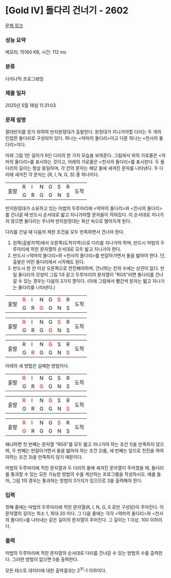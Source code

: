 # [Gold IV] 돌다리 건너기 - 2602 

[문제 링크](https://www.acmicpc.net/problem/2602) 

### 성능 요약

메모리: 15160 KB, 시간: 112 ms

### 분류

다이나믹 프로그래밍

### 제출 일자

2025년 5월 18일 11:31:03

### 문제 설명

<p>절대반지를 얻기 위하여 반지원정대가 출발한다. 원정대가 지나가야할 다리는 두 개의 인접한 돌다리로 구성되어 있다. 하나는 <악마의 돌다리>이고 다른 하나는 <천사의 돌다리>이다.</p>

<p>아래 그림 1은 길이가 6인 다리의 한 가지 모습을 보여준다. 그림에서 위의 가로줄은 <악마의 돌다리>를 표시하는 것이고, 아래의 가로줄은 <천사의 돌다리>를 표시한다. 두 돌다리의 길이는 항상 동일하며, 각 칸의 문자는 해당 돌에 새겨진 문자를 나타낸다. 두 다리에 새겨진 각 문자는 {R, I, N, G, S} 중 하나이다.</p>

<table class="table table-bordered table-center-50 td-center td-middle">
	<tbody>
		<tr>
			<td rowspan="2">출발</td>
			<td>R</td>
			<td>I</td>
			<td>N</td>
			<td>G</td>
			<td>S</td>
			<td>R</td>
			<td rowspan="2">도착</td>
		</tr>
		<tr>
			<td>G</td>
			<td>R</td>
			<td>G</td>
			<td>G</td>
			<td>N</td>
			<td>S</td>
		</tr>
	</tbody>
</table>

<p>반지원정대가 소유하고 있는 마법의 두루마리에 <악마의 돌다리>와 <천사의 돌다리>를 건너갈 때 반드시 순서대로 밟고 지나가야할 문자들이 적혀있다. 이 순서대로 지나가지 않으면 돌다리는 무너져 반지원정대는 화산 속으로 떨어지게 된다.</p>

<p>다리를 건널 때 다음의 제한 조건을 모두 만족하면서 건너야 한다.</p>

<ol>
	<li>왼쪽(출발지역)에서 오른쪽(도착지역)으로 다리를 지나가야 하며, 반드시 마법의 두루마리에 적힌 문자열의 순서대로 모두 밟고 지나가야 한다.</li>
	<li>반드시 <악마의 돌다리>와 <천사의 돌다리>를 번갈아가면서 돌을 밟아야 한다. 단, 출발은 어떤 돌다리에서 시작해도 된다.</li>
	<li>반드시 한 칸 이상 오른쪽으로 전진해야하며, 건너뛰는 칸의 수에는 상관이 없다. 만일 돌다리의 모양이 그림 1과 같고 두루마리의 문자열이 "RGS"라면 돌다리를 건너갈 수 있는 경우는 다음의 3가지 뿐이다. (아래 그림에서 빨간색 문자는 밟고 지나가는 돌다리를 나타낸다.)</li>
</ol>

<table class="table table-bordered table-center-50 td-center td-middle">
	<tbody>
		<tr>
			<td rowspan="2">출발</td>
			<td><span style="color:red">R</span></td>
			<td>I</td>
			<td>N</td>
			<td>G</td>
			<td><span style="color:red">S</span></td>
			<td>R</td>
			<td rowspan="2">도착</td>
		</tr>
		<tr>
			<td>G</td>
			<td>R</td>
			<td><span style="color:red">G</span></td>
			<td>G</td>
			<td>N</td>
			<td>S</td>
		</tr>
	</tbody>
</table>

<table class="table table-bordered table-center-50 td-center td-middle">
	<tbody>
		<tr>
			<td rowspan="2">출발</td>
			<td><span style="color:red">R</span></td>
			<td>I</td>
			<td>N</td>
			<td>G</td>
			<td><span style="color:red">S</span></td>
			<td>R</td>
			<td rowspan="2">도착</td>
		</tr>
		<tr>
			<td>G</td>
			<td>R</td>
			<td>G</td>
			<td><span style="color:red">G</span></td>
			<td>N</td>
			<td>S</td>
		</tr>
	</tbody>
</table>

<table class="table table-bordered table-center-50 td-center td-middle">
	<tbody>
		<tr>
			<td rowspan="2">출발</td>
			<td>R</td>
			<td>I</td>
			<td>N</td>
			<td><span style="color:red">G</span></td>
			<td>S</td>
			<td>R</td>
			<td rowspan="2">도착</td>
		</tr>
		<tr>
			<td>G</td>
			<td><span style="color:red">R</span></td>
			<td>G</td>
			<td>G</td>
			<td>N</td>
			<td><span style="color:red">S</span></td>
		</tr>
	</tbody>
</table>

<p>아래의 세 방법은 실패한 방법이다.</p>

<table class="table table-bordered table-center-50 td-center td-middle">
	<tbody>
		<tr>
			<td rowspan="2">출발</td>
			<td><span style="color:red">R</span></td>
			<td>I</td>
			<td>N</td>
			<td>G</td>
			<td>S</td>
			<td>R</td>
			<td rowspan="2">도착</td>
		</tr>
		<tr>
			<td>G</td>
			<td>R</td>
			<td><span style="color:red">G</span></td>
			<td>G</td>
			<td>N</td>
			<td>S</td>
		</tr>
	</tbody>
</table>

<table class="table table-bordered table-center-50 td-center td-middle">
	<tbody>
		<tr>
			<td rowspan="2">출발</td>
			<td><span style="color:red">R</span></td>
			<td>I</td>
			<td>N</td>
			<td><span style="color:red">G</span></td>
			<td>S</td>
			<td>R</td>
			<td rowspan="2">도착</td>
		</tr>
		<tr>
			<td>G</td>
			<td>R</td>
			<td>G</td>
			<td>G</td>
			<td>N</td>
			<td><span style="color:red">S</span></td>
		</tr>
	</tbody>
</table>

<table class="table table-bordered table-center-50 td-center td-middle">
	<tbody>
		<tr>
			<td rowspan="2">출발</td>
			<td><span style="color:red">R</span></td>
			<td>I</td>
			<td>N</td>
			<td>G</td>
			<td><span style="color:red">S</span></td>
			<td>R</td>
			<td rowspan="2">도착</td>
		</tr>
		<tr>
			<td><span style="color:red">G</span></td>
			<td>R</td>
			<td>G</td>
			<td>G</td>
			<td>N</td>
			<td>S</td>
		</tr>
	</tbody>
</table>

<p>왜냐하면 첫 번째는 문자열 "RGS"를 모두 밟고 지나가야 하는 조건 1)을 만족하지 않으며, 두 번째는 번갈아가면서 돌을 밟아야 하는 조건 2)를, 세 번째는 앞으로 전진을 하여야하는 조건 3)을 만족하지 않기 때문이다.</p>

<p>마법의 두루마리에 적힌 문자열과 두 다리의 돌에 새겨진 문자열이 주어졌을 때, 돌다리를 통과할 수 있는 모든 가능한 방법의 수를 계산하는 프로그램을 작성하시오. 예를 들어, 그림 1의 경우는 통과하는 방법이 3가지가 있으므로 3을 출력해야 한다.</p>

### 입력 

 <p>첫째 줄에는 마법의 두루마리에 적힌 문자열(R, I, N, G, S 로만 구성된)이 주어진다. 이 문자열의 길이는 최소 1, 최대 20 이다. 그 다음 줄에는 각각 <악마의 돌다리>와 <천사의 돌다리>를 나타내는 같은 길이의 문자열이 주어진다. 그 길이는 1 이상, 100 이하이다.</p>

### 출력 

 <p>마법의 두루마리에 적힌 문자열의 순서대로 다리를 건너갈 수 있는 방법의 수를 출력한다. 그러한 방법이 없으면 0을 출력한다.</p>

<p>모든 테스트 데이터에 대한 출력결과는 2<sup>31</sup>-1 이하이다.</p>

